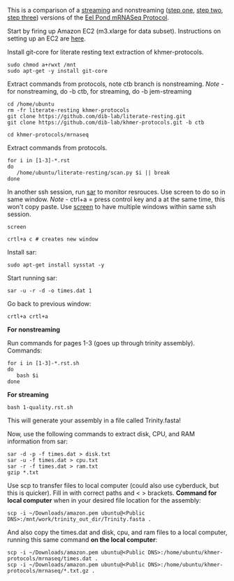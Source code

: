 This is a comparison of a [streaming](https://github.com/dib-lab/khmer-protocols/blob/jem-streaming/mrnaseq/1-quality.rst) and nonstreaming ([step one](https://github.com/dib-lab/khmer-protocols/blob/ctb/mrnaseq/1-quality.rst), [step two](https://github.com/dib-lab/khmer-protocols/blob/ctb/mrnaseq/2-diginorm.rst), [step three](https://github.com/dib-lab/khmer-protocols/blob/ctb/mrnaseq/3-big-assembly.rst)) versions of the [Eel Pond mRNASeq Protocol](https://khmer-protocols.readthedocs.org/en/ctb/mrnaseq/).


Start by firing up Amazon EC2 (m3.xlarge for data subset). Instructions on setting up an EC2 are [here](http://angus.readthedocs.org/en/2015/amazon/index.html).

Install git-core for literate resting text extraction
of khmer-protocols. 

```text
sudo chmod a+rwxt /mnt
sudo apt-get -y install git-core
```

Extract commands from protocols, note ctb branch is nonstreaming.
*Note* - for nonstreaming, do -b ctb, for streaming, do -b jem-streaming

```text
cd /home/ubuntu
rm -fr literate-resting khmer-protocols
git clone https://github.com/dib-lab/literate-resting.git
git clone https://github.com/dib-lab/khmer-protocols.git -b ctb

cd khmer-protocols/mrnaseq  
```
Extract commands from protocols. 

```text
for i in [1-3]-*.rst
do
   /home/ubuntu/literate-resting/scan.py $i || break
done  
```

In another ssh session, run [sar](https://github.com/ctb/sartre) to monitor resrouces. Use screen to do so in same window. 
*Note* - ctrl+a = press control key and a at the same time, this won't copy paste.
Use [screen](http://www.pixelbeat.org/lkdb/screen.html) to have multiple windows within same ssh session.

```text
screen

crtl+a c # creates new window
```

Install sar:

```text
sudo apt-get install sysstat -y  
```

Start running sar:

```text
sar -u -r -d -o times.dat 1  
```

Go back to previous window:
```text
crtl+a crtl+a
```
**For nonstreaming**

Run commands for pages 1-3 (goes up through trinity assembly). Commands:

```text
for i in [1-3]-*.rst.sh
do
   bash $i
done  
```

**For streaming**

```text
bash 1-quality.rst.sh  
```

This will generate your assembly in a file called Trinity.fasta!

Now, use the following commands to extract disk, CPU, and RAM information from sar:

```text
sar -d -p -f times.dat > disk.txt
sar -u -f times.dat > cpu.txt
sar -r -f times.dat > ram.txt
gzip *.txt
```

Use scp to transfer files to local computer (could also use cyberduck, but this is quicker). Fill in with correct paths and < > brackets. **Command for local computer** when in your desired file location for the assembly:

```text
scp -i ~/Downloads/amazon.pem ubuntu@<Public DNS>:/mnt/work/trinity_out_dir/Trinity.fasta .  
```

And also copy the times.dat and disk, cpu, and ram files to a local computer, running this same command **on the local computer**:

```text
scp -i ~/Downloads/amazon.pem ubuntu@<Public DNS>:/home/ubuntu/khmer-protocols/mrnaseq/times.dat .
scp -i ~/Downloads/amazon.pem ubuntu@<Public DNS>:/home/ubuntu/khmer-protocols/mrnaseq/*.txt.gz .  
```
